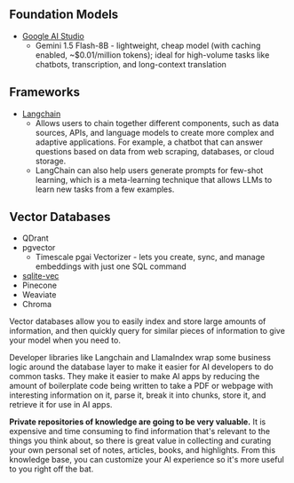 ## Foundation Models

- [Google AI Studio](https://ai.google.dev/aistudio)
  - Gemini 1.5 Flash-8B - lightweight, cheap model (with caching enabled, ~$0.01/million tokens); ideal for high-volume tasks like chatbots, transcription, and long-context translation

## Frameworks

- [Langchain](https://github.com/langchain-ai/langchain)
  - Allows users to chain together different components, such as data sources, APIs, and language models to create more complex and adaptive applications. For example, a chatbot that can answer questions based on data from web scraping, databases, or cloud storage.
  - LangChain can also help users generate prompts for few-shot learning, which is a meta-learning technique that allows LLMs to learn new tasks from a few examples.

## Vector Databases

- QDrant
- pgvector
  - Timescale pgai Vectorizer - lets you create, sync, and manage embeddings with just one SQL command
- [sqlite-vec](https://github.com/asg017/sqlite-vec)
- Pinecone
- Weaviate
- Chroma

Vector databases allow you to easily index and store large amounts of information, and then quickly query for similar pieces of information to give your model when you need to.

Developer libraries like Langchain and LlamaIndex wrap some business logic around the database layer to make it easier for AI developers to do common tasks. They make it easier to make AI apps by reducing the amount of boilerplate code being written to take a PDF or webpage with interesting information on it, parse it, break it into chunks, store it, and retrieve it for use in AI apps.

**Private repositories of knowledge are going to be very valuable.** It is expensive and time consuming to find information that's relevant to the things you think about, so there is great value in collecting and curating your own personal set of notes, articles, books, and highlights. From this knowledge base, you can customize your AI experience so it's more useful to you right off the bat.
